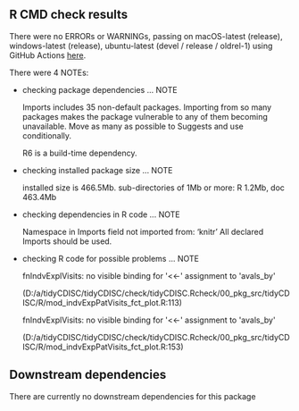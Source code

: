 ## R CMD check results
There were no ERRORs or WARNINGs, passing on macOS-latest (release), windows-latest (release), ubuntu-latest (devel / release / oldrel-1) using GitHub Actions [here](https://github.com/Biogen-Inc/tidyCDISC/pull/78).

There were 4 NOTEs:

* checking package dependencies ... NOTE

  Imports includes 35 non-default packages.
  Importing from so many packages makes the package vulnerable to any of
  them becoming unavailable.  Move as many as possible to Suggests and
  use conditionally.

  R6 is a build-time dependency.

* checking installed package size ... NOTE
  
  installed size is 466.5Mb.
  sub-directories of 1Mb or more:
    R      1.2Mb,
    doc  463.4Mb
    
* checking dependencies in R code ... NOTE
  
  Namespace in Imports field not imported from: ‘knitr’
  All declared Imports should be used.
  
  
* checking R code for possible problems ... NOTE
  
  fnIndvExplVisits: no visible binding for '<<-' assignment to 'avals_by'
  
  (D:/a/tidyCDISC/tidyCDISC/check/tidyCDISC.Rcheck/00_pkg_src/tidyCDISC/R/mod_indvExpPatVisits_fct_plot.R:113)
  
  fnIndvExplVisits: no visible binding for '<<-' assignment to 'avals_by'
  
  (D:/a/tidyCDISC/tidyCDISC/check/tidyCDISC.Rcheck/00_pkg_src/tidyCDISC/R/mod_indvExpPatVisits_fct_plot.R:153)
    
## Downstream dependencies
There are currently no downstream dependencies for this package
